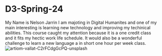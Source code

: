 # D3-Spring-24

My Name is Nelson Jarrin
I am majoting in Digital Humanites and one of my main interesting is learning new technology and improving my techinical abilities. 
This course caught my attention because it is a one credit class and it fits my hectic work life schedule. It would also be a wonderful challenge to learn a new language a in short one hour per week class. 
![artiom-vallat-C2rFCdgGcPQ-unsplash](https://github.com/Njarrin/D3-Spring-24/assets/88802129/f3532073-8c08-485f-96eb-56c951aafeab)

